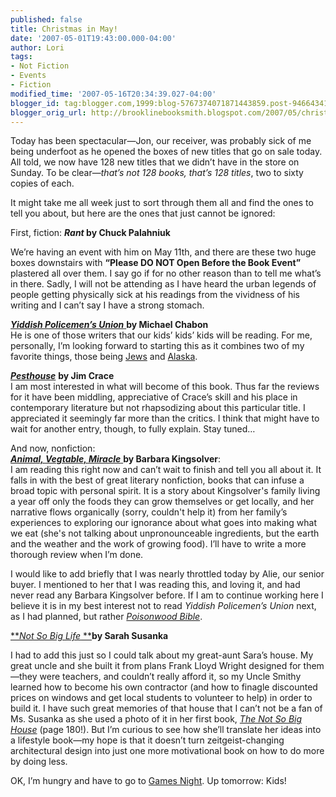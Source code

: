 ```yaml
---
published: false
title: Christmas in May!
date: '2007-05-01T19:43:00.000-04:00'
author: Lori
tags:
- Not Fiction
- Events
- Fiction
modified_time: '2007-05-16T20:34:39.027-04:00'
blogger_id: tag:blogger.com,1999:blog-5767374071871443859.post-946643410756388854
blogger_orig_url: http://brooklinebooksmith.blogspot.com/2007/05/christmas-in-may.html
---
```

Today has been spectacular—Jon, our receiver, was probably sick of me being underfoot as he opened the boxes of new titles that go on sale today. All told, we now have 128 new titles that we didn’t have in the store on Sunday. To be clear—_that’s not 128 books, that’s 128 titles_, two to sixty copies of each.

It might take me all week just to sort through them all and find the ones to tell you about, but here are the ones that just cannot be ignored:

First, fiction:
**_Rant_ by Chuck Palahniuk**

We’re having an event with him on May 11th, and there are these two huge boxes downstairs with **“Please DO NOT Open Before the Book Event”** plastered all over them. I say go if for no other reason than to tell me what’s in there. Sadly, I will not be attending as I have heard the urban legends of people getting physically sick at his readings from the vividness of his writing and I can’t say I have a strong stomach.

[**_Yiddish Policemen’s Union_** ](http://brookline.booksense.com/NASApp/store/Product?s=showproduct&isbn=9780007149827)**by Michael Chabon**  
He is one of those writers that our kids’ kids’ kids will be reading. For me, personally, I’m looking forward to starting this as it combines two of my favorite things, those being [Jews](http://www.jdate.com) and [Alaska](http://www.nps.gov/dena/).  

_[**Pesthouse**](http://brookline.booksense.com/NASApp/store/Search?s=results&initiate=yes&ks=q&qsselect=KQ&title=&author=&qstext=pesthouse)_ **by Jim Crace**  
I am most interested in what will become of this book. Thus far the reviews for it have been middling, appreciative of Crace’s skill and his place in contemporary literature but not rhapsodizing about this particular title. I appreciated it seemingly far more than the critics. I think that might have to wait for another entry, though, to fully explain. Stay tuned…  

And now, nonfiction:  
[**_Animal, Vegtable, Miracle_** ](http://brookline.booksense.com/NASApp/store/Product?s=showproduct&isbn=9780060852559)**by Barbara Kingsolver**:  
I am reading this right now and can’t wait to finish and tell you all about it. It falls in with the best of great literary nonfiction, books that can infuse a broad topic with personal spirit. It is a story about Kingsolver's family living a year off only the foods they can grow themselves or get locally, and her narrative flows organically (sorry, couldn't help it) from her family’s experiences to exploring our ignorance about what goes into making what we eat (she's not talking about unpronounceable ingredients, but the earth and the weather and the work of growing food). I’ll have to write a more thorough review when I’m done.  

I would like to add briefly that I was nearly throttled today by Alie, our senior buyer. I mentioned to her that I was reading this, and loving it, and had never read any Barbara Kingsolver before. If I am to continue working here I believe it is in my best interest not to read _Yiddish Policemen’s Union_ next, as I had planned, but rather _[Poisonwood Bible](http://brookline.booksense.com/NASApp/store/Product?s=showproduct&isbn=9780060786502)_.  

[**_Not So Big Life_ **](http://brookline.booksense.com/NASApp/store/Product?s=showproduct&isbn=9781400065318)**by Sarah Susanka**

I had to add this just so I could talk about my great-aunt Sara’s house. My great uncle and she built it from plans Frank Lloyd Wright designed for them—they were teachers, and couldn’t really afford it, so my Uncle Smithy learned how to become his own contractor (and how to finagle discounted prices on windows and get local students to volunteer to help) in order to build it. I have such great memories of that house that I can’t not be a fan of Ms. Susanka as she used a photo of it in her first book, [_The Not So Big House_](http://brookline.booksense.com/NASApp/store/Product?s=showproduct&isbn=9781561583768) (page 180!). But I’m curious to see how she’ll translate her ideas into a lifestyle book—my hope is that it doesn’t turn zeitgeist-changing architectural design into just one more motivational book on how to do more by doing less.  

OK, I’m hungry and have to go to [Games Night](http://www.exploitboston.com/archives/exploit_boston_presents/game_night/). Up tomorrow: Kids!